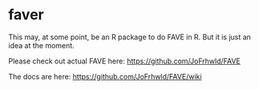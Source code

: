 # faver

This may, at some point, be an R package to do FAVE in R. But it is just an idea at the moment. 

Please check out actual FAVE here: https://github.com/JoFrhwld/FAVE

The docs are here: https://github.com/JoFrhwld/FAVE/wiki
